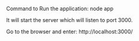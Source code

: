 Command to Run the application:
node app

It will start the server which will listen to port 3000.

Go to the browser and enter:
http://localhost:3000/
